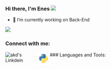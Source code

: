 ### Hi there, I'm Enes <img src="https://raw.githubusercontent.com/MartinHeinz/MartinHeinz/master/wave.gif" width="30px">

- 🔭 I’m currently working on Back-End

<img src="https://github-readme-stats.vercel.app/api/top-langs?username=Karahann&show_icons=true&theme=dark"/>

### Connect with me:

<a href="https://www.linkedin.com/in/sefa-enes-karahan-39a5b8224//">
<img align="left" alt="akd's Linkdein" width="100px" src="https://img.shields.io/badge/Linkedin-0A66C2?style=for-the-badge&logo=Linkedin&logoColor=white" />
</a>
### Languages and Tools:

<img align="left" alt="Python" width="40px" src="https://raw.githubusercontent.com/github/explore/80688e429a7d4ef2fca1e82350fe8e3517d3494d/topics/python/python.png"/>
